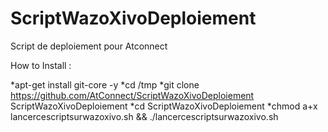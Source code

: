 # ScriptWazoXivoDeploiement
Script de deploiement pour Atconnect

How to Install :

*apt-get install git-core -y
*cd /tmp
*git clone https://github.com/AtConnect/ScriptWazoXivoDeploiement ScriptWazoXivoDeploiement
*cd ScriptWazoXivoDeploiement
*chmod a+x lancercescriptsurwazoxivo.sh && ./lancercescriptsurwazoxivo.sh
